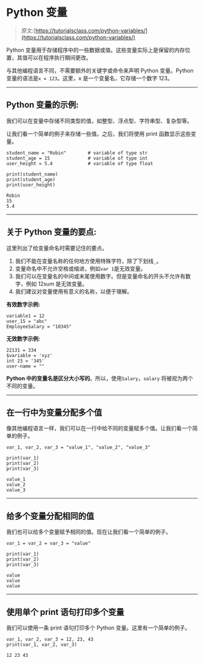 # Python 变量

> 原文:[https://tutorialsclass.com/python-variables/](https://tutorialsclass.com/python-variables/)

Python 变量用于存储程序中的一些数据或值。这些变量实际上是保留的内存位置，其值可以在程序执行期间更改。

与其他编程语言不同，不需要额外的关键字或命令来声明 Python 变量。Python 变量的语法是`x = 123`。这里，x 是一个变量名，它存储一个数字 123。

* * *

## Python 变量的示例:

我们可以在变量中存储不同类型的值，如整型、浮点型、字符串型、复杂型等。

让我们看一个简单的例子来存储一些值。之后，我们将使用 print 函数显示这些变量。

```
student_name = "Robin"        # variable of type str
student_age = 15              # variable of type int
user_height = 5.4             # variable of type float

print(student_name)
print(student_age)
print(user_height)
```

```
Robin
15
5.4
```

* * *

## 关于 Python 变量的要点:

这里列出了给变量命名时需要记住的要点。

1.  我们不能在变量名称的任何地方使用特殊字符，除了下划线`_`。
2.  变量命名中不允许空格或缩进，例如`var 1`是无效变量。
3.  我们可以在变量名的中间或末尾使用数字。但是变量命名的开头不允许有数字，例如 12sum 是无效变量。
4.  我们建议对变量使用有意义的名称，以便于理解。

**有效数字示例:**

```
variable1 = 12
user_15 = "abc"
EmployeeSalary = "10345"
```

**无效数字示例:**

```
22131 = 334
$variable = 'xyz'
int 23 = '345'
user-name = ""
```

**Python 中的变量名是区分大小写的**。所以，使用`Salary`，`salary` 将被视为两个不同的变量。

* * *

## 在一行中为变量分配多个值

像其他编程语言一样，我们可以在一行中给不同的变量赋多个值。让我们看一个简单的例子。

```
var_1, var_2, var_3 = "value_1", "value_2", "value_3"

print(var_1)
print(var_2)
print(var_3)
```

```
value_1
value_2
value_3
```

* * *

## 给多个变量分配相同的值

我们也可以给多个变量赋予相同的值。现在让我们看一个简单的例子。

```
var_1 = var_2 = var_3 = "value"

print(var_1)
print(var_2)
print(var_3)
```

```
value
value
value
```

* * *

## 使用单个 print 语句打印多个变量

我们可以使用一条 print 语句打印多个 Python 变量。这里有一个简单的例子。

```
var_1, var_2, var_3 = 12, 23, 43
print(var_1, var_2, var_3)
```

```
12 23 43
```